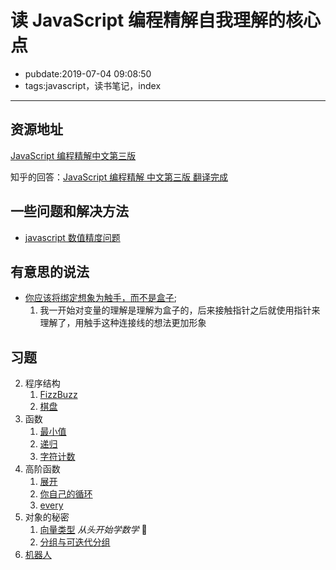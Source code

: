 # 读 JavaScript 编程精解自我理解的核心点

- pubdate:2019-07-04 09:08:50
- tags:javascript，读书笔记，index

---

## 资源地址

[JavaScript 编程精解中文第三版](https://legacy.gitbook.com/book/wizardforcel/eloquent-js-3e/details)

知乎的回答：[JavaScript 编程精解 中文第三版 翻译完成](https://zhuanlan.zhihu.com/p/37881866)

## 一些问题和解决方法

- [javascript 数值精度问题](./javascript数值问题)

## 有意思的说法

- [你应该将绑定想象为触手，而不是盒子](https://wizardforcel.gitbooks.io/eloquent-js-3e/content/2.html#绑定);
  1. 我一开始对变量的理解是理解为盒子的，后来接触指针之后就使用指针来理解了，用触手这种连接线的想法更加形象

## 习题

2. 程序结构
   1. [FizzBuzz](./习题/fizzbuzz)
   2. [棋盘](./习题/棋盘)
3. 函数
   1. [最小值](./习题/最小值)
   2. [递归](./习题/递归)
   3. [字符计数](./习题/字符计数)
4. 高阶函数
   1. [展开](./习题/展开)
   2. [你自己的循环](./习题/你自己的循环)
   3. [every](./习题/every)
5. 对象的秘密
   1. [向量类型](./习题/向量类型)  *从头开始学数学* 🤣
   2. [分组与可迭代分组](./习题/分组与可迭代分组)
6. [机器人](./项目/机器人)
